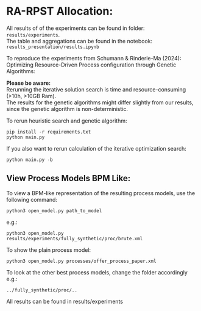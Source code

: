 # RA-RPST Allocation:

All results of of the experiments can be found in folder: `results/experiments`. <br>
The table and aggregations can be found in the notebook: `results_presentation/results.ipynb`

To reproduce the experiments from Schumann & Rinderle-Ma (2024): Optimizing Resource-Driven Process
configuration through Genetic Algorithms:

**Please be aware:** <br> Rerunning the iterative solution search is time and resource-consuming (>10h, >10GB Ram). <br>
The results for the genetic algorithms might differ slightly from our results, since the genetic algorithm is non-deterministic.

To rerun heuristic search and genetic algorithm:
```
pip install -r requirements.txt
python main.py
```

If you also want to rerun calculation of the iterative optimization search:
```
python main.py -b
```
## View Process Models BPM Like: 
To view a BPM-like representation of the resulting process models, use the following command:
```
python3 open_model.py path_to_model
```
e.g.:
```
python3 open_model.py results/experiments/fully_synthetic/proc/brute.xml
```
To show the plain process model: 
```
python3 open_model.py processes/offer_process_paper.xml
```
To look at the other best process models, change the folder accordingly e.g.:
```
../fully_synthetic/proc/..
```
All results can be found in results/experiments
